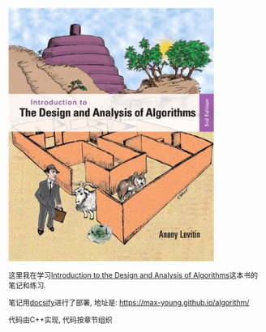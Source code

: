 ![book](./docs/_images/book.jpeg)

这里我在学习[Introduction to the Design and Analysis of Algorithms](https://book.douban.com/subject/6853975/)这本书的笔记和练习.

笔记用[docsify](https://docsify.js.org/)进行了部署, 地址是: <https://max-young.github.io/algorithm/>

代码由C++实现, 代码按章节组织